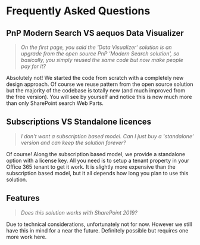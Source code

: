 # Frequently Asked Questions

## PnP Modern Search VS aequos Data Visualizer

> _On the first page, you said the 'Data Visualizer' solution is an upgrade from the open source PnP 'Modern Search solution', so basically, you simply reused the same code but now make people pay for it?_

Absolutely not! We started the code from scratch with a completely new design approach. Of course we reuse pattern from the open source solution but the majority of the codebase is totally new (and much improved from the free version). You will see by yourself and notice this is now much more than only SharePoint search Web Parts.

## Subscriptions VS Standalone licences

> _I don't want a subscription based model. Can I just buy a 'standalone' version and can keep the solution forever?_

Of course! Along the subscription based model, we provide a standalone option with a license key. All you need is to setup a tenant property in your Office 365 tenant to get it work. It is slightly more expensive than the subscription based model, but it all depends how long you plan to use this solution.

## Features

> _Does this solution works with SharePoint 2019?_

Due to technical considerations, unfortunately not for now. However we still have this in mind for a near the future. Definitely possible but requires one more work here.
